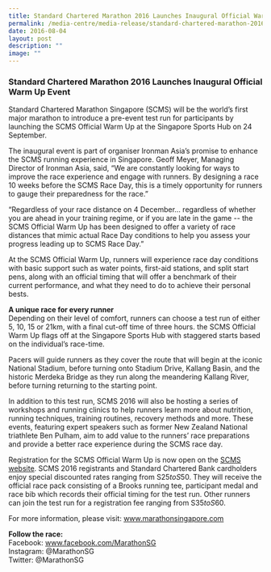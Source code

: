 ```yaml
---
title: Standard Chartered Marathon 2016 Launches Inaugural Official Warm Up Event
permalink: /media-centre/media-release/standard-chartered-marathon-2016-launches-inaugural-official-warm-up/
date: 2016-08-04
layout: post
description: ""
image: ""
---
```

### **Standard Chartered Marathon 2016 Launches Inaugural Official Warm Up Event**
Standard Chartered Marathon Singapore (SCMS) will be the world’s first major marathon to introduce a pre-event test run for participants by launching the SCMS Official Warm Up at the Singapore Sports Hub on 24 September.  
  
The inaugural event is part of organiser Ironman Asia’s promise to enhance the SCMS running experience in Singapore. Geoff Meyer, Managing Director of Ironman Asia, said, “We are constantly looking for ways to improve the race experience and engage with runners. By designing a race 10 weeks before the SCMS Race Day, this is a timely opportunity for runners to gauge their preparedness for the race.”  
  
“Regardless of your race distance on 4 December… regardless of whether you are ahead in your training regime, or if you are late in the game -- the SCMS Official Warm Up has been designed to offer a variety of race distances that mimic actual Race Day conditions to help you assess your progress leading up to SCMS Race Day.”  
  
At the SCMS Official Warm Up, runners will experience race day conditions with basic support such as water points, first-aid stations, and split start pens, along with an official timing that will offer a benchmark of their current performance, and what they need to do to achieve their personal bests.  
  
**A unique race for every runner**  
Depending on their level of comfort, runners can choose a test run of either 5, 10, 15 or 21km, with a final cut-off time of three hours. the SCMS Official Warm Up flags off at the Singapore Sports Hub with staggered starts based on the individual’s race-time.  
  
Pacers will guide runners as they cover the route that will begin at the iconic National Stadium, before turning onto Stadium Drive, Kallang Basin, and the historic Merdeka Bridge as they run along the meandering Kallang River, before turning returning to the starting point.  
  
In addition to this test run, SCMS 2016 will also be hosting a series of workshops and running clinics to help runners learn more about nutrition, running techniques, training routines, recovery methods and more. These events, featuring expert speakers such as former New Zealand National triathlete Ben Pulham, aim to add value to the runners’ race preparations and provide a better race experience during the SCMS race day.  
  
Registration for the SCMS Official Warm Up is now open on the [SCMS website](www.marathonsingapore.com). SCMS 2016 registrants and Standard Chartered Bank cardholders enjoy special discounted rates ranging from S$25 to S$50. They will receive the official race pack consisting of a Brooks running tee, participant medal and race bib which records their official timing for the test run. Other runners can join the test run for a registration fee ranging from S$35 to S$60.  
  
For more information, please visit: [www.marathonsingapore.com ](www.marathonsingapore.com ) 

**Follow the race:**  
Facebook: www.facebook.com/MarathonSG  
Instagram: @MarathonSG  
Twitter: @MarathonSG